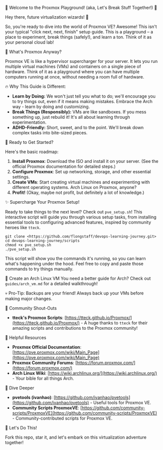 🎉 Welcome to the Proxmox Playground! (aka, Let's Break Stuff Together!) 🎉

Hey there, future virtualization wizards! 👋

So, you're ready to dive into the world of Proxmox VE? Awesome! This isn't your typical "click next, next, finish" setup guide. This is a playground – a place to experiment, break things (safely!), and learn a ton. Think of it as your personal cloud lab!

🚀 What's Proxmox Anyway?

Proxmox VE is like a hypervisor supercharger for your server. It lets you run multiple virtual machines (VMs) and containers on a single piece of hardware. Think of it as a playground where you can have multiple computers running at once, without needing a room full of hardware.

🔥 Why This Guide is Different:

*   **Learn by Doing:** We won't just tell you what to do; we'll encourage you to try things out, even if it means making mistakes. Embrace the Arch way - learn by doing and customizing.
*   **Break Things (Responsibly):** VMs are like sandboxes. If you mess something up, just rebuild it!  It's all about learning through experimentation.
*   **ADHD-Friendly:** Short, sweet, and to the point. We'll break down complex tasks into bite-sized pieces.

🔨 Ready to Get Started?

Here's the basic roadmap:

1.  **Install Proxmox**: Download the ISO and install it on your server. (See the official Proxmox documentation for detailed steps.)
2.  **Configure Proxmox**: Set up networking, storage, and other essential settings.
3.  **Create VMs**: Start creating virtual machines and experimenting with different operating systems. Arch Linux on Proxmox, anyone?
4.  **Profit!** (Okay, maybe not profit, but definitely a lot of knowledge.)

✨ Supercharge Your Proxmox Setup!

Ready to take things to the next level? Check out `pve_setup.sh`! This interactive script will guide you through various setup tasks, from installing essential tools to configuring advanced features, inspired by community heroes like `tteck`.

    git clone <https://github.com/flongstaff/devops-learning-journey.git>
    cd devops-learning-journey/scripts
    chmod +x pve_setup.sh
    ./pve_setup.sh

This script will show you the commands it's running, so you can learn what's happening under the hood. Feel free to copy and paste those commands to try things manually.

📝 Create an Arch Linux VM
You need a better guide for Arch?
Check out `guides/arch_vm.md` for a detailed walkthrough!

💀 Pro-Tip: Backups are your friend! Always back up your VMs before making major changes.

💖 Community Shout-Outs

*   **tteck's Proxmox Scripts**: [https://tteck.github.io/Proxmox/](https://tteck.github.io/Proxmox/) - A huge thanks to `tteck` for their amazing scripts and contributions to the Proxmox community!

🤝 Helpful Resources

*   **Proxmox Official Documentation**: [https://pve.proxmox.com/wiki/Main_Page](https://pve.proxmox.com/wiki/Main_Page)
*   **Proxmox Community Forums**: [https://forum.proxmox.com/](https://forum.proxmox.com/)
*   **Arch Linux Wiki**: [https://wiki.archlinux.org/](https://wiki.archlinux.org/) - Your bible for all things Arch.

🚀 Dive Deeper

*   **pvetools (ivanhao)**: [https://github.com/ivanhao/pvetools](https://github.com/ivanhao/pvetools) - Useful tools for Proxmox VE.
*   **Community Scripts ProxmoxVE**: [https://github.com/community-scripts/ProxmoxVE](https://github.com/community-scripts/ProxmoxVE) - Community-contributed scripts for Proxmox VE.

🎉 Let's Do This!

Fork this repo, star it, and let's embark on this virtualization adventure together!